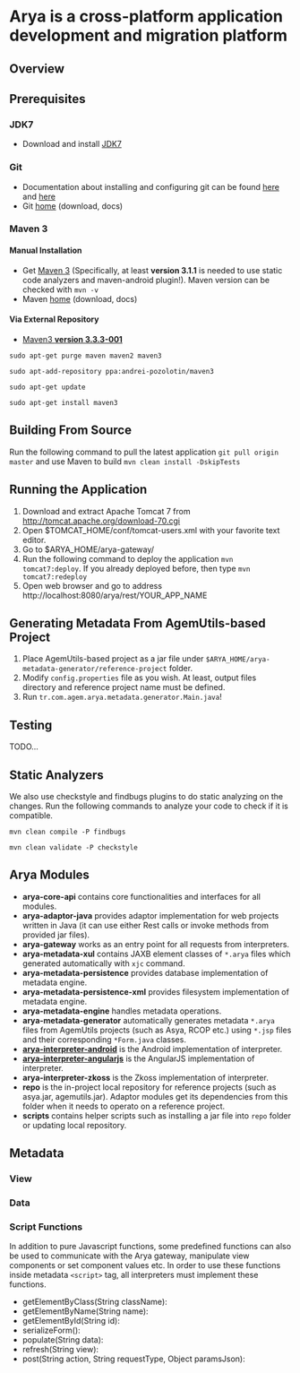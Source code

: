 # Arya is a cross-platform application development and migration platform

## Overview

## Prerequisites

### JDK7

- Download and install [JDK7](http://www.oracle.com/technetwork/java/javase/downloads/jdk7-downloads-1880260.html)

### Git

- Documentation about installing and configuring git can be found [here](https://git-scm.com/book/en/v2/Getting-Started-Installing-Git) and [here](https://git-scm.com/book/en/v2/Getting-Started-First-Time-Git-Setup)
- Git [home](http://git-scm.com/) (download, docs)

### Maven 3

#### Manual Installation
- Get [Maven 3](http://maven.apache.org/install.html) (Specifically, at least **version 3.1.1** is needed to use static code analyzers and maven-android plugin!). Maven version can be checked with `mvn -v`
- Maven [home](https://maven.apache.org/) (download, docs)

#### Via External Repository 

 - [Maven3 **version 3.3.3-001**](https://launchpad.net/~andrei-pozolotin/+archive/ubuntu/maven3)
 
`sudo apt-get purge maven maven2 maven3 `

`sudo apt-add-repository ppa:andrei-pozolotin/maven3`

`sudo apt-get update`

`sudo apt-get install maven3`




## Building From Source

Run the following command to pull the latest application `git pull origin master` and use Maven to build `mvn clean install -DskipTests`

## Running the Application

1. Download and extract  Apache Tomcat 7 from http://tomcat.apache.org/download-70.cgi
2. Open $TOMCAT_HOME/conf/tomcat-users.xml with your favorite text editor.
3. Go to $ARYA_HOME/arya-gateway/
4. Run the following command to deploy the application `mvn tomcat7:deploy`. If you already deployed before, then type `mvn tomcat7:redeploy`
5. Open web browser and go to address http://localhost:8080/arya/rest/YOUR_APP_NAME

## Generating Metadata From AgemUtils-based Project

1. Place AgemUtils-based project as a jar file under `$ARYA_HOME/arya-metadata-generator/reference-project` folder.
2. Modify `config.properties` file as you wish. At least, output files directory and reference project name must be defined.
3. Run `tr.com.agem.arya.metadata.generator.Main.java`!

## Testing

TODO...

## Static Analyzers

We also use checkstyle and findbugs plugins to do static analyzing on the changes. Run the following commands to analyze your code to check if it is compatible.

`mvn clean compile -P findbugs`

`mvn clean validate -P checkstyle`


## Arya Modules

- **arya-core-api** contains core functionalities and interfaces for all modules.
- **arya-adaptor-java** provides adaptor implementation for web projects written in Java (it can use either Rest calls or invoke methods from provided jar files).
- **arya-gateway** works as an entry point for all requests from interpreters.
- **arya-metadata-xul** contains JAXB element classes of `*.arya` files which generated automatically with `xjc` command.
- **arya-metadata-persistence** provides database implementation of metadata engine.
- **arya-metadata-persistence-xml** provides filesystem implementation of metadata engine.
- **arya-metadata-engine** handles metadata operations.
- **arya-metadata-generator** automatically generates metadata `*.arya` files from AgemUtils projects (such as Asya, RCOP etc.) using `*.jsp` files and their corresponding `*Form.java` classes.
- **[arya-interpreter-android](arya-interpreter-android/README.md)** is the Android implementation of interpreter.
- **[arya-interpreter-angularjs](arya-interpreter-angularjs/README.md)** is the AngularJS implementation of interpreter.
- **arya-interpreter-zkoss** is the Zkoss implementation of interpreter.
- **repo** is the in-project local repository for reference projects (such as asya.jar, agemutils.jar). Adaptor modules get its dependencies from this folder when it needs to operato on a reference project.
- **scripts** contains helper scripts such as installing a jar file into `repo` folder or updating local repository.

## Metadata

### View

### Data

### Script Functions

In addition to pure Javascript functions, some predefined functions can also be used to communicate with the Arya gateway, manipulate view components or set component values etc. In order to use these functions inside metadata `<script>` tag, all interpreters must implement these functions.

- getElementByClass(String className):
- getElementByName(String name):
- getElementById(String id):
- serializeForm():
- populate(String data):
- refresh(String view):
- post(String action, String requestType, Object paramsJson):